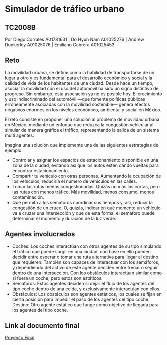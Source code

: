 # Simulador de tráfico urbano 
## TC2008B
Por Diego Corrales A01781631 | Do Hyun Nam A01025276 | Andrew Dunkerley A01025076 | Emiliano Cabrera A01025453
## Reto
La movilidad urbana, se define como la habilidad de transportarse de un lugar a otro y es fundamental para el desarrollo económico y social y la calidad de vida de los habitantes de una ciudad. Desde hace un tiempo, asociar la movilidad con el uso del automóvil ha sido un signo distintivo de progreso. Sin embargo, esta asociación ya no es posible hoy. El crecimiento y uso indiscriminado del automóvil —que fomenta políticas públicas erróneamente asociadas con la movilidad sostenible— genera efectos negativos enormes en los niveles económico, ambiental y social en México.

El reto consiste en proponer una solución al problema de movilidad urbana en México, mediante un enfoque que reduzca la congestión vehicular al simular de manera gráfica el tráfico, representando la salida de un sistema multi agentes.

Imagina una solución que implemente una de las siguientes estrategias de ejemplo:

- Controlar y asignar los espacios de estacionamiento disponible en una zona de la ciudad, evitando así que los autos estén dando vueltas para encontrar estacionamiento.
- Compartir tu vehículo con otras personas. Aumentando la ocupación de los vehículos, reduciría el número de vehículos en las calles.
- Tomar las rutas menos congestionadas. Quizás no más las cortas, pero las rutas con menos tráfico. Más movilidad, menos consumo, menos contaminación.
- Que permita a los semáforos coordinar sus tiempos y, así, reducir la congestión de un cruce. O, quizás, indicar en qué momento un vehículo va a cruzar una intersección y que de esta forma, el semáforo puede determinar el momento y duración de la luz verde.

## Agentes involucrados

- Coches: Los coches interactúan con otros agentes de su tipo simulando el tráfico que puede surgir en una ciudad, con base en ello pueden decidir entre esperar o tomar una ruta alternativa para llegar al destino que requieren. También son capaces de interactuar con los semáforos, y dependiendo del activo de este agente deciden entre frenar o seguir dentro de una intersección. Con los obstáculos interactúan similar como si fuera un coche, pero estos son estáticos.
- Semáforos: Estos agentes deciden si dejar el flujo de los agentes del tipo coche dentro de una celda, y exclusivamente interactúan con ellos. 
- Obstáculos: Los obstáculos son agentes estáticos, los cuales se fijan en cierta posición para impedir el paso de los agentes del tipo coche.
Destino: Otro agente estático que funge como objetivo de llegada para los agentes del tipo coche.  


## Link al documento final

[Proyecto Final](https://docs.google.com/document/d/1KUx-yMLLhpA7tczekrdXo6INNWtJhwlgHpVj2VaVSzg/edit?usp=sharing)

